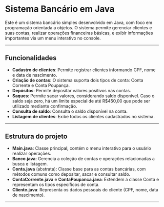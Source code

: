# Sistema Bancário em Java

Este é um sistema bancário simples desenvolvido em Java, com foco em programação orientada a objetos. O sistema permite gerenciar clientes e suas contas, realizar operações financeiras básicas, e exibir informações importantes via um menu interativo no console.

---

## Funcionalidades

- **Cadastro de clientes**: Permite registrar clientes informando CPF, nome e data de nascimento.
- **Criação de contas**: O sistema suporta dois tipos de conta: Conta Corrente e Conta Poupança.
- **Depósitos**: Permite depositar valores positivos nas contas.
- **Saques**: Permite sacar valores, considerando saldo disponível. Caso o saldo seja zero, há um limite especial de até R$450,00 que pode ser utilizado mediante confirmação.
- **Consulta de saldo**: Consulta o saldo disponível na conta.
- **Listagem de clientes**: Exibe todos os clientes cadastrados no sistema.

---

## Estrutura do projeto

- **Main.java**: Classe principal, contém o menu interativo para o usuário realizar operações.
- **Banco.java**: Gerencia a coleção de contas e operações relacionadas a busca e listagem.
- **Conta.java** (abstrata): Classe base para as contas bancárias, com métodos comuns como depositar, sacar e consultar saldo.
- **ContaCorrente.java** e **ContaPoupanca.java**: Extendem a classe Conta e representam os tipos específicos de conta.
- **Cliente.java**: Representa os dados pessoais do cliente (CPF, nome, data de nascimento).

---
